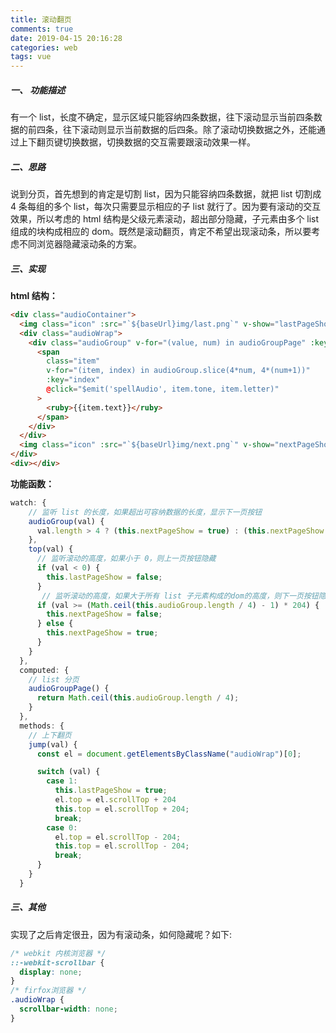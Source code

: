 ```yaml
---
title: 滚动翻页
comments: true
date: 2019-04-15 20:16:28
categories: web
tags: vue
---
```


##### 一、 功能描述

有一个 list，长度不确定，显示区域只能容纳四条数据，往下滚动显示当前四条数据的前四条，往下滚动则显示当前数据的后四条。除了滚动切换数据之外，还能通过上下翻页键切换数据，切换数据的交互需要跟滚动效果一样。

##### 二、思路

说到分页，首先想到的肯定是切割 list，因为只能容纳四条数据，就把 list 切割成 4 条每组的多个 list，每次只需要显示相应的子 list 就行了。因为要有滚动的交互效果，所以考虑的 html 结构是父级元素滚动，超出部分隐藏，子元素由多个 list 组成的块构成相应的 dom。既然是滚动翻页，肯定不希望出现滚动条，所以要考虑不同浏览器隐藏滚动条的方案。

##### 三、实现

**html 结构：**

```html
<div class="audioContainer">
  <img class="icon" :src="`${baseUrl}img/last.png`" v-show="lastPageShow" @click="jump(0)" />
  <div class="audioWrap">
    <div class="audioGroup" v-for="(value, num) in audioGroupPage" :key="num">
      <span
        class="item"
        v-for="(item, index) in audioGroup.slice(4*num, 4*(num+1))"
        :key="index"
        @click="$emit('spellAudio', item.tone, item.letter)"
      >
        <ruby>{{item.text}}</ruby>
      </span>
    </div>
  </div>
  <img class="icon" :src="`${baseUrl}img/next.png`" v-show="nextPageShow" @click="jump(1)" />
</div>
<div></div>
```

**功能函数：**

```js
watch: {
    // 监听 list 的长度，如果超出可容纳数据的长度，显示下一页按钮
    audioGroup(val) {
      val.length > 4 ? (this.nextPageShow = true) : (this.nextPageShow = false);
    },
    top(val) {
      // 监听滚动的高度，如果小于 0，则上一页按钮隐藏
      if (val < 0) {
        this.lastPageShow = false;
      }
       // 监听滚动的高度，如果大于所有 list 子元素构成的dom的高度，则下一页按钮隐藏，否则显示
      if (val >= (Math.ceil(this.audioGroup.length / 4) - 1) * 204) {
        this.nextPageShow = false;
      } else {
        this.nextPageShow = true;
      }
    }
  },
  computed: {
    // list 分页
    audioGroupPage() {
      return Math.ceil(this.audioGroup.length / 4);
    }
  },
  methods: {
    // 上下翻页
    jump(val) {
      const el = document.getElementsByClassName("audioWrap")[0];

      switch (val) {
        case 1:
          this.lastPageShow = true;
          el.top = el.scrollTop + 204
          this.top = el.scrollTop + 204;
          break;
        case 0:
          el.top = el.scrollTop - 204;
          this.top = el.scrollTop - 204;
          break;
      }
    }
  }
```

##### 三、其他

实现了之后肯定很丑，因为有滚动条，如何隐藏呢？如下:

```css
/* webkit 内核浏览器 */
::-webkit-scrollbar {
  display: none;
}
/* firfox浏览器 */
.audioWrap {
  scrollbar-width: none;
}
```
